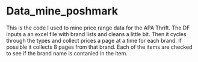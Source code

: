 # Data_mine_poshmark
This is the code I used to mine price range data for the APA Thrift. The DF inputs a an excel file with brand lists 
and cleans a little bit. Then it cycles through the types and collect prices a page at a time for each brand.
If possible it collects 8 pages from that brand. Each of the items are checked to see if the brand name is 
contanied in the item. 


